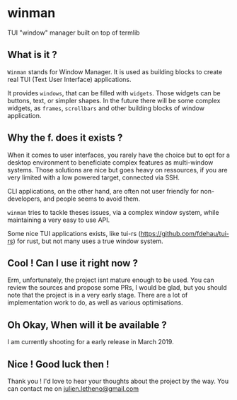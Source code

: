 # winman
TUI "window" manager built on top of termlib

## What is it ?

`Winman` stands for Window Manager. It is used as building blocks to create real TUI (Text User Interface) applications.

It provides `windows`, that can be filled with `widgets`.
Those widgets can be buttons, text, or simpler shapes. In the future there will be some complex widgets, as `frames`, `scrollbars` and other building blocks of window application.

## Why the f. does it exists ?

When it comes to user interfaces, you rarely have the choice but to opt for a desktop environment to beneficiate complex features as multi-window systems. Those solutions are nice but goes heavy on ressources, if you are very limited with a low powered target, connected via SSH.

CLI applications, on the other hand, are often not user friendly for non-developers, and people seems to avoid them. 

`winman` tries to tackle theses issues, via a complex window system, while maintaining a very easy to use API.

Some nice TUI applications exists, like tui-rs (https://github.com/fdehau/tui-rs) for rust, but not many uses a true window system.


## Cool ! Can I use it right now ?

Erm, unfortunately, the project isnt mature enough to be used. You can review the sources and propose some PRs, I would be glad, but you should note that the project is in a very early stage. There are a lot of implementation work to do, as well as various optimisations.


## Oh Okay, When will it be available ?

I am currently shooting for a early release in March 2019.

## Nice ! Good luck then !

Thank you ! I'd love to hear your thoughts about the project by the way. You can contact me on julien.letheno@gmail.com
